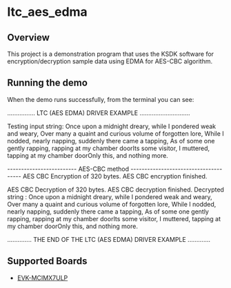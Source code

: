 # ltc_aes_edma

## Overview
This project is a demonstration program that uses the KSDK software for encryption/decryption sample data using EDMA for
AES-CBC algorithm.

## Running the demo
When the demo runs successfully, from the terminal you can see:

................ LTC (AES EDMA)  DRIVER  EXAMPLE .............................

Testing input string:
          Once upon a midnight dreary,
           while I pondered weak and weary,
          Over many a quaint and curious volume of forgotten lore,
          While I nodded,
           nearly napping,
           suddenly there came a tapping,
          As of some one gently rapping,
           rapping at my chamber doorIts some visitor,
           I muttered,
           tapping at my chamber doorOnly this,
           and nothing more.

------------------------- AES-CBC method --------------------------------------
AES CBC Encryption of 320 bytes.
AES CBC encryption finished.

AES CBC Decryption of 320 bytes.
AES CBC decryption finished.
Decrypted string :
          Once upon a midnight dreary,
           while I pondered weak and weary,
          Over many a quaint and curious volume of forgotten lore,
          While I nodded,
           nearly napping,
           suddenly there came a tapping,
          As of some one gently rapping,
           rapping at my chamber doorIts some visitor,
           I muttered,
           tapping at my chamber doorOnly this,
           and nothing more.

.............. THE  END  OF  THE  LTC (AES EDMA)  DRIVER  EXAMPLE .............

## Supported Boards
- [EVK-MCIMX7ULP](../../../_boards/evkmcimx7ulp/driver_examples/ltc/aes_edma/example_board_readme.md)
